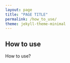 ```yaml
---
layout: page
title: "PAGE TITLE"
permalink: /how_to_use/
theme: jekyll-theme-minimal
---
```


## How to use

How to use?


